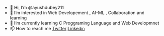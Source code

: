 - 👋 Hi, I’m @ayushdubey211
- 👀 I’m interested in Web Developement , AI-ML , Collaboration and learning
- 🌱 I’m currently learning C Proggraming Language and Web Developmnet 
- 📫 How to reach me [Twitter](https://twitter.com/iamayushdubey_?t=BGDVDVg_rXiSt7HN8IldQw&s=08) [Linkedin](https://www.linkedin.com/authwall?trk=bf&trkInfo=AQFOSmpCG9pJWAAAAYLkuY3wN6lfCParoIqdgUK1JYvAX_dS7aE-uumH-W0FH4yd1G6xOq1IOkBOSEBGiiIE1zCfQZUBNIfiSucm35EDQna3Cn8lbUkVtJ38KMixI3G4xXk6RI0=&original_referer=&sessionRedirect=https%3A%2F%2Fwww.linkedin.com%2Fin%2Fayush-dubey-a25389247)


<!---
ayushdubey211/ayushdubey211 is a ✨ special ✨ repository because its `README.md` (this file) appears on your GitHub profile.
You can click the Preview link to take a look at your changes.
--->
